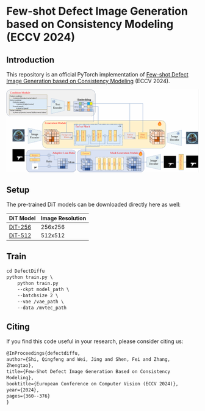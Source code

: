 # Few-shot Defect Image Generation based on Consistency Modeling (ECCV 2024)
## Introduction

This repository is an official PyTorch implementation of [Few-shot Defect Image Generation based on Consistency Modeling](https://arxiv.org/pdf/2408.00372) (ECCV 2024). 

<div align="center"><img src="./img/fig 2 architecture.jpg" width="800"></div>

## Setup
The pre-trained DiT models can be downloaded directly here as well:

| DiT Model     | Image Resolution | 
|---------------|------------------|
| [DiT-256](https://dl.fbaipublicfiles.com/DiT/models/DiT-XL-2-256x256.pt) | 256x256          |
| [DiT-512](https://dl.fbaipublicfiles.com/DiT/models/DiT-XL-2-512x512.pt) | 512x512          | 

## Train
```
cd DefectDiffu
python train.py \
    python train.py
    --ckpt model_path \
    --batchsize 2 \
    --vae /vae_path \
    --data /mvtec_path
```

## Citing
If you find this code useful in your research, please consider citing us:
```
@InProceedings{defectdiffu,
author={Shi, Qingfeng and Wei, Jing and Shen, Fei and Zhang, Zhengtao},
title={Few-Shot Defect Image Generation Based on Consistency Modeling},
booktitle={European Conference on Computer Vision (ECCV 2024)},
year={2024},
pages={360--376}
}
``` 
